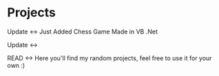 # Projects

Update <->
Just Added Chess Game Made in VB .Net

Update <->


READ <->
  Here you'll find my random projects, feel free to use it for your own :)
  
